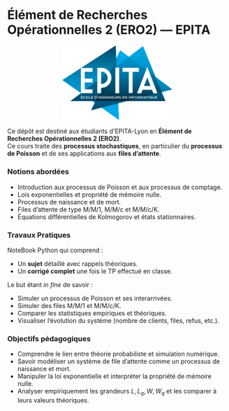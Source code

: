 # Élément de Recherches Opérationnelles 2 (ERO2) — EPITA

<p align="center"><img src="Epita_logo.png" alt="EPITA Logo" width="50%"/></p>

Ce dépôt est destiné aux étudiants d'EPITA-Lyon en **Élément de Recherches Opérationnelles 2 (ERO2)**.  
Ce cours traite des **processus stochastiques**, en particulier du **processus de Poisson** et de ses applications aux **files d’attente**.


### Notions abordées
- Introduction aux processus de Poisson et aux processus de comptage.
- Lois exponentielles et propriété de mémoire nulle.
- Processus de naissance et de mort.
- Files d’attente de type M/M/1, M/M/c et M/M/c/K.
- Équations différentielles de Kolmogorov et états stationnaires.

### Travaux Pratiques
NoteBook Python qui comprend :
- Un **sujet** détaillé avec rappels théoriques.
- Un **corrigé complet** une fois le TP effectué en classe.

Le but étant *in fine* de savoir :
  - Simuler un processus de Poisson et ses interarrivées.
  - Simuler des files M/M/1 et M/M/c/K.
  - Comparer les statistiques empiriques et théoriques.
  - Visualiser l’évolution du système (nombre de clients, files, refus, etc.).

### Objectifs pédagogiques
- Comprendre le lien entre théorie probabiliste et simulation numérique.  
- Savoir modéliser un système de file d’attente comme un processus de naissance et mort.  
- Manipuler la loi exponentielle et interpréter la propriété de mémoire nulle.  
- Analyser empiriquement les grandeurs $L, L_q, W, W_q$ et les comparer à leurs valeurs théoriques.
